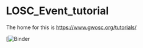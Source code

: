 # LOSC_Event_tutorial

The home for this is https://www.gwosc.org/tutorials/

[![Binder](https://mybinder.org/v2/gh/charazar/hw2_charazar/3a2abef471c1c0e4c1ed5d97c6083153209a894a?urlpath=lab%2Ftree%2FLOSC_Event_tutorial.ipynb)
